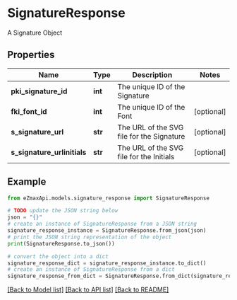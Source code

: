 # SignatureResponse

A Signature Object

## Properties

Name | Type | Description | Notes
------------ | ------------- | ------------- | -------------
**pki_signature_id** | **int** | The unique ID of the Signature | 
**fki_font_id** | **int** | The unique ID of the Font | [optional] 
**s_signature_url** | **str** | The URL of the SVG file for the Signature | [optional] 
**s_signature_urlinitials** | **str** | The URL of the SVG file for the Initials | [optional] 

## Example

```python
from eZmaxApi.models.signature_response import SignatureResponse

# TODO update the JSON string below
json = "{}"
# create an instance of SignatureResponse from a JSON string
signature_response_instance = SignatureResponse.from_json(json)
# print the JSON string representation of the object
print(SignatureResponse.to_json())

# convert the object into a dict
signature_response_dict = signature_response_instance.to_dict()
# create an instance of SignatureResponse from a dict
signature_response_from_dict = SignatureResponse.from_dict(signature_response_dict)
```
[[Back to Model list]](../README.md#documentation-for-models) [[Back to API list]](../README.md#documentation-for-api-endpoints) [[Back to README]](../README.md)


